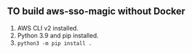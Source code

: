 ## TO build aws-sso-magic without Docker

1. AWS CLI v2 installed.
2. Python 3.9 and pip installed.
3. `python3 -m pip install .`
